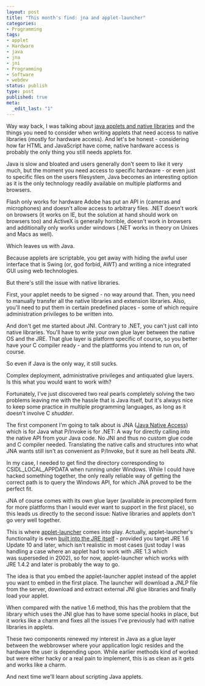 ```yaml
---
layout: post
title: "This month's find: jna and applet-launcher"
categories:
- Programming
tags:
- applet
- Hardware
- java
- jna
- jni
- Programming
- Software
- webdev
status: publish
type: post
published: true
meta:
  _edit_last: "1"
---
```

Way way back, I was talking about <a href="http://www.gnegg.ch/2004/01/java-and-native-libraries/">java applets and native libraries</a> and the things you need to consider when writing applets that need access to native libraries (mostly for hardware access). And let's be honest - considering how far HTML and JavaScript have come, native hardware access is probably the only thing you still needs applets for.

Java is slow and bloated and users generally don't seem to like it very much, but the moment you need access to specific hardware - or even just to specific files on the users filesystem, Java becomes an interesting option as it is the only technology readily available on multiple platforms and browsers.

Flash only works for hardware Adobe has put an API in (cameras and microphones) and doesn't allow access to arbitrary files. .NET doesn't work on browsers (it works on IE, but the solution at hand should work on browsers too) and ActiveX is generally horrible, doesn't work in browsers and additionally only works under windows (.NET works in theory on Unixes and Macs as well).

Which leaves us with Java.

Because applets are scriptable, you get away with hiding the awful user interface that is Swing (or, god forbid, AWT) and writing a nice integrated GUI using web technologies.

But there's still the issue with native libraries.

First, your applet needs to be signed - no way around that. Then, you need to manually transfer all the native libraries and extension libraries. Also, you'll need to put them in certain predefined places - some of which require administration privileges to be written into.

And don't get me started about JNI. Contrary to .NET, you can't just call into native libraries. You'll have to write your own glue layer between the native OS and the JRE. That glue layer is platform specific of course, so you better have your C compiler ready - and the plattforms you intend to run on, of course.

So even if Java is the only way, it still sucks.

Complex deployment, administrative privileges and antiquated glue layers. Is this what you would want to work with?

Fortunately, I've just discovered two real pearls completely solving the two problems leaving me with the hassle that is Java itself, but it's always nice to keep some practice in multiple programming languages, as long as it doesn't involve C *shudder*.

The first component I'm going to talk about is JNA (<a href="https://jna.dev.java.net/">Java Native Access</a>) which is for Java what P/Invoke is for .NET: A way for directly calling into the native API from your Java code. No JNI and thus no custom glue code and C compiler needed. Translating the native calls and structures into what JNA wants still isn't as convenient as P/Invoke, but it sure as hell beats JNI.

In my case, I needed to get find the directory corresponding to CSIDL_LOCAL_APPDATA when running under Windows. While I could have hacked something together, the only really reliable way of getting the correct path is to query the Windows API, for which JNA proved to be the perfect fit.

JNA of course comes with its own glue layer (available in precompiled form for more plattforms than I would ever want to support in the first place), so this leads us directly to the second issue: Native libraries and applets don't go very well together.

This is where <a href="https://applet-launcher.dev.java.net/">applet-launcher</a> comes into play. Actually, applet-launcher's functionality is even <a href="https://jdk6.dev.java.net/plugin2/jnlp/">built into the JRE itself</a> - provided you target JRE 1.6 Update 10 and later, which isn't realistic in most cases (just today I was handling a case where an applet had to work with JRE 1.3 which was superseded in 2002), so for now, applet-launcher which works with JRE 1.4.2 and later is probably the way to go.

The idea is that you embed the applet-launcher applet instead of the applet you want to embed in the first place. The launcher will download a JNLP file from the server, download and extract external JNI glue libraries and finally load your applet.

When compared with the native 1.6 method, this has the problem that the library which uses the JNI glue has to have some special hooks in place, but it works like a charm and fixes all the issues I've previously had with native libraries in applets.

These two components renewed my interest in Java as a glue layer between the webbrowser where your application logic resides and the hardware the user is depending upon. While earlier methods kind of worked but were either hacky or a real pain to implement, this is as clean as it gets and works like a charm.

And next time we'll learn about scripting Java applets.
